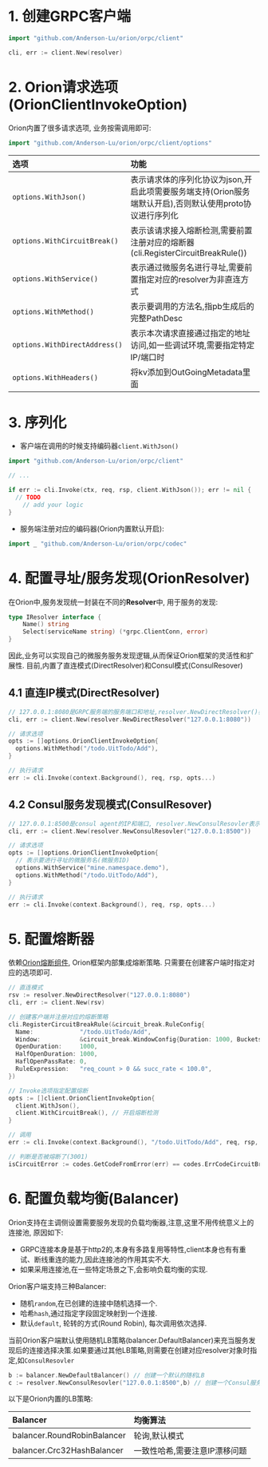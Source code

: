 # 1. 创建GRPC客户端

```go
import "github.com/Anderson-Lu/orion/orpc/client"

cli, err := client.New(resolver)
```

# 2. Orion请求选项(OrionClientInvokeOption)

Orion内置了很多请求选项, 业务按需调用即可:

```go
import "github.com/Anderson-Lu/orion/orpc/client/options"
```

|选项|功能|
|:-|:-|
|`options.WithJson()`|表示请求体的序列化协议为json,开启此项需要服务端支持(Orion服务端默认开启),否则默认使用proto协议进行序列化|
|`options.WithCircuitBreak()`|表示该请求接入熔断检测,需要前置注册对应的熔断器(cli.RegisterCircuitBreakRule())|
|`options.WithService()`|表示通过微服务名进行寻址,需要前置指定对应的resolver为非直连方式|
|`options.WithMethod()`|表示要调用的方法名,指pb生成后的完整PathDesc|
|`options.WithDirectAddress()`|表示本次请求直接通过指定的地址访问,如一些调试环境,需要指定特定IP/端口时|
|`options.WithHeaders()`|将kv添加到OutGoingMetadata里面|

# 3. 序列化

- 客户端在调用的时候支持编码器`client.WithJson()`

```go
import "github.com/Anderson-Lu/orion/orpc/client"

// ...

if err := cli.Invoke(ctx, req, rsp, client.WithJson()); err != nil {
  // TODO
    // add your logic
}
```

- 服务端注册对应的编码器(Orion内置默认开启):

```go
import _ "github.com/Anderson-Lu/orion/orpc/codec"
```

# 4. 配置寻址/服务发现(OrionResolver)

在Orion中,服务发现统一封装在不同的**Resolver**中, 用于服务的发现:

```go
type IResolver interface {
	Name() string
	Select(serviceName string) (*grpc.ClientConn, error)
}
```

因此,业务可以实现自己的微服务服务发现逻辑,从而保证Orion框架的灵活性和扩展性. 目前,内置了直连模式(DirectResolver)和Consul模式(ConsulResover)

## 4.1 直连IP模式(DirectResolver)

```go
// 127.0.0.1:8080是GRPC服务端的服务端口和地址,resolver.NewDirectResolver()表示通过直连方式实现服务发现
cli, err := client.New(resolver.NewDirectResolver("127.0.0.1:8080"))

// 请求选项
opts := []options.OrionClientInvokeOption{
  options.WithMethod("/todo.UitTodo/Add"),
}

// 执行请求
err := cli.Invoke(context.Background(), req, rsp, opts...)
```

## 4.2 Consul服务发现模式(ConsulResover)

```go
// 127.0.0.1:8500是consul agent的IP和端口, resolver.NewConsulResovler表示通过consul方式实现动态服务发现
cli, err := client.New(resolver.NewConsulResovler("127.0.0.1:8500"))

// 请求选项
opts := []options.OrionClientInvokeOption{
  // 表示要进行寻址的微服务名(微服务ID)
  options.WithService("mine.namespace.demo"),
  options.WithMethod("/todo.UitTodo/Add"),
}

// 执行请求
err := cli.Invoke(context.Background(), req, rsp, opts...)
```

# 5. 配置熔断器

依赖[Orion熔断组件](./doc_circuit_breaker.md), Orion框架内部集成熔断策略. 只需要在创建客户端时指定对应的选项即可.

```go
// 直连模式
rsv := resolver.NewDirectResolver("127.0.0.1:8080")
cli, err := client.New(rsv)

// 创建客户端并注册对应的熔断策略
cli.RegisterCircuitBreakRule(&circuit_break.RuleConfig{
  Name:             "/todo.UitTodo/Add",
  Window:           &circuit_break.WindowConfig{Duration: 1000, Buckets: 10},
  OpenDuration:     1000,
  HalfOpenDuration: 1000,
  HaflOpenPassRate: 0,
  RuleExpression:   "req_count > 0 && succ_rate < 100.0",
})

// Invoke选项指定配置熔断
opts := []client.OrionClientInvokeOption{
  client.WithJson(),
  client.WithCircuitBreak(), // 开启熔断检测
}

// 调用
err := cli.Invoke(context.Background(), "/todo.UitTodo/Add", req, rsp, opts...)

// 判断是否被熔断了(3001)
isCircuitError := codes.GetCodeFromError(err) == codes.ErrCodeCircuitBreak
```

# 6. 配置负载均衡(Balancer)

Orion支持在主调侧设置需要服务发现的负载均衡器,注意,这里不用传统意义上的连接池, 原因如下:

- GRPC连接本身是基于http2的,本身有多路复用等特性,client本身也有有重试、断线重连的能力,因此连接池的作用其实不大.
- 如果采用连接池,在一些特定场景之下,会影响负载均衡的实现.

Orion客户端支持三种Balancer:

- 随机`random`,在已创建的连接中随机选择一个.
- 哈希`hash`,通过指定字段固定映射到一个连接.
- 默认`default`, 轮转的方式(Round Robin), 每次调用依次选择.

当前Orion客户端默认使用随机LB策略(balancer.DefaultBalancer)来充当服务发现后的连接选择决策.如果要通过其他LB策略,则需要在创建对应resolver对象时指定,如`ConsulResovler`

```go
b := balancer.NewDefaultBalancer() // 创建一个默认的随机LB
c := resolver.NewConsulResovler("127.0.0.1:8500",b) // 创建一个Consul服务发现客户端,并指定LB策略为随机
```

以下是Orion内置的LB策略:

|Balancer|均衡算法|
|:-|:-|
|balancer.RoundRobinBalancer|轮询,默认模式|
|balancer.Crc32HashBalancer|一致性哈希,需要注意IP漂移问题|